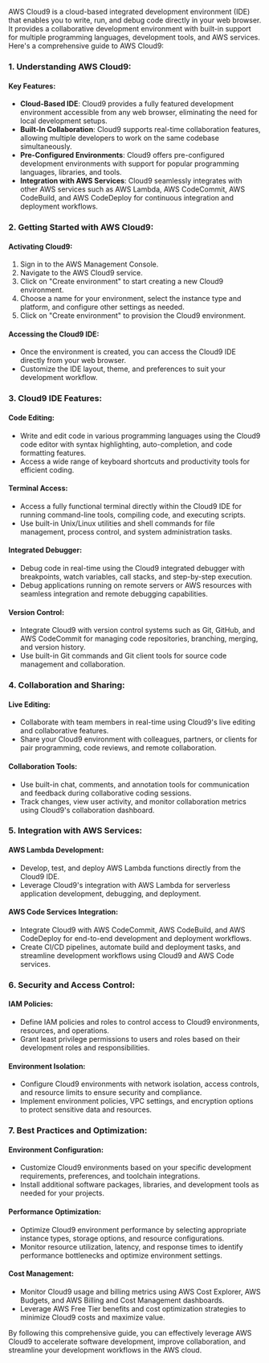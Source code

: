 AWS Cloud9 is a cloud-based integrated development environment (IDE) that enables you to write, run, and debug code directly in your web browser. It provides a collaborative development environment with built-in support for multiple programming languages, development tools, and AWS services. Here's a comprehensive guide to AWS Cloud9:

### 1. Understanding AWS Cloud9:

#### Key Features:
- **Cloud-Based IDE**: Cloud9 provides a fully featured development environment accessible from any web browser, eliminating the need for local development setups.
- **Built-In Collaboration**: Cloud9 supports real-time collaboration features, allowing multiple developers to work on the same codebase simultaneously.
- **Pre-Configured Environments**: Cloud9 offers pre-configured development environments with support for popular programming languages, libraries, and tools.
- **Integration with AWS Services**: Cloud9 seamlessly integrates with other AWS services such as AWS Lambda, AWS CodeCommit, AWS CodeBuild, and AWS CodeDeploy for continuous integration and deployment workflows.

### 2. Getting Started with AWS Cloud9:

#### Activating Cloud9:
1. Sign in to the AWS Management Console.
2. Navigate to the AWS Cloud9 service.
3. Click on "Create environment" to start creating a new Cloud9 environment.
4. Choose a name for your environment, select the instance type and platform, and configure other settings as needed.
5. Click on "Create environment" to provision the Cloud9 environment.

#### Accessing the Cloud9 IDE:
- Once the environment is created, you can access the Cloud9 IDE directly from your web browser.
- Customize the IDE layout, theme, and preferences to suit your development workflow.

### 3. Cloud9 IDE Features:

#### Code Editing:
- Write and edit code in various programming languages using the Cloud9 code editor with syntax highlighting, auto-completion, and code formatting features.
- Access a wide range of keyboard shortcuts and productivity tools for efficient coding.

#### Terminal Access:
- Access a fully functional terminal directly within the Cloud9 IDE for running command-line tools, compiling code, and executing scripts.
- Use built-in Unix/Linux utilities and shell commands for file management, process control, and system administration tasks.

#### Integrated Debugger:
- Debug code in real-time using the Cloud9 integrated debugger with breakpoints, watch variables, call stacks, and step-by-step execution.
- Debug applications running on remote servers or AWS resources with seamless integration and remote debugging capabilities.

#### Version Control:
- Integrate Cloud9 with version control systems such as Git, GitHub, and AWS CodeCommit for managing code repositories, branching, merging, and version history.
- Use built-in Git commands and Git client tools for source code management and collaboration.

### 4. Collaboration and Sharing:

#### Live Editing:
- Collaborate with team members in real-time using Cloud9's live editing and collaborative features.
- Share your Cloud9 environment with colleagues, partners, or clients for pair programming, code reviews, and remote collaboration.

#### Collaboration Tools:
- Use built-in chat, comments, and annotation tools for communication and feedback during collaborative coding sessions.
- Track changes, view user activity, and monitor collaboration metrics using Cloud9's collaboration dashboard.

### 5. Integration with AWS Services:

#### AWS Lambda Development:
- Develop, test, and deploy AWS Lambda functions directly from the Cloud9 IDE.
- Leverage Cloud9's integration with AWS Lambda for serverless application development, debugging, and deployment.

#### AWS Code Services Integration:
- Integrate Cloud9 with AWS CodeCommit, AWS CodeBuild, and AWS CodeDeploy for end-to-end development and deployment workflows.
- Create CI/CD pipelines, automate build and deployment tasks, and streamline development workflows using Cloud9 and AWS Code services.

### 6. Security and Access Control:

#### IAM Policies:
- Define IAM policies and roles to control access to Cloud9 environments, resources, and operations.
- Grant least privilege permissions to users and roles based on their development roles and responsibilities.

#### Environment Isolation:
- Configure Cloud9 environments with network isolation, access controls, and resource limits to ensure security and compliance.
- Implement environment policies, VPC settings, and encryption options to protect sensitive data and resources.

### 7. Best Practices and Optimization:

#### Environment Configuration:
- Customize Cloud9 environments based on your specific development requirements, preferences, and toolchain integrations.
- Install additional software packages, libraries, and development tools as needed for your projects.

#### Performance Optimization:
- Optimize Cloud9 environment performance by selecting appropriate instance types, storage options, and resource configurations.
- Monitor resource utilization, latency, and response times to identify performance bottlenecks and optimize environment settings.

#### Cost Management:
- Monitor Cloud9 usage and billing metrics using AWS Cost Explorer, AWS Budgets, and AWS Billing and Cost Management dashboards.
- Leverage AWS Free Tier benefits and cost optimization strategies to minimize Cloud9 costs and maximize value.

By following this comprehensive guide, you can effectively leverage AWS Cloud9 to accelerate software development, improve collaboration, and streamline your development workflows in the AWS cloud.